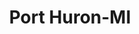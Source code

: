 ---
title: Port Huron-MI
slug: port-huron-mi
f_state:
- cms/state/michigan.md
f_locations:
- cms/payday-loan/advance-america-2843.md
- cms/payday-loan/advance-america-2850.md
- cms/payday-loan/allied-cash-advance-4025.md
- cms/payday-loan/cash-go-6187.md
- cms/payday-loan/check-go-10074.md
updated-on: '2024-05-30T13:41:28.615Z'
created-on: '2024-05-30T13:41:28.615Z'
published-on: '2024-05-30T13:54:32.469Z'
f_city: Port Huron
layout: '[city].html'
tags: city
---